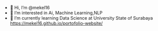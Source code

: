 - 👋 Hi, I’m @mekel16
- 👀 I’m interested in Ai, Machine Learning,NLP
- 🌱 I’m currently learning Data Science at University State of Surabaya
 https://mekel16.github.io/portofolio-website/<!---
mekel16/mekel16 is a ✨ special ✨ repository because its `README.md` (this file) appears on your GitHub profile.
You can click the Preview link to take a look at your changes.
--->

